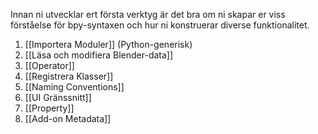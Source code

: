 Innan ni utvecklar ert första verktyg är det bra om ni skapar er viss förståelse för bpy-syntaxen och hur ni konstruerar diverse funktionalitet.
1. [[Importera Moduler]] (Python-generisk)
2. [[Läsa och modifiera Blender-data]]
3. [[Operator]]
4. [[Registrera Klasser]]
5. [[Naming Conventions]]
6. [[UI Gränssnitt]]
7. [[Property]]
8. [[Add-on Metadata]]